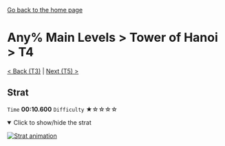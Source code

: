 [Go back to the home page](https://github.com/Doublevil/scbspeedrun)

# Any% Main Levels > Tower of Hanoi > T4

[< Back (T3)](https://github.com/Doublevil/scbspeedrun/blob/main/levels/any_ml/T/T3.md) | [Next (T5) >](https://github.com/Doublevil/scbspeedrun/blob/main/levels/any_ml/T/T5.md)

## Strat

`Time` **00:10.600** `Difficulty` ★☆☆☆☆
<details open>
  <summary>Click to show/hide the strat</summary>

  [![Strat animation](https://github.com/Doublevil/scbspeedrun/blob/main/media/levels/T/T4_Strat.webp)](https://github.com/Doublevil/scbspeedrun/blob/main/media/levels/T/T4_Strat.mp4?raw=true)
</details>

